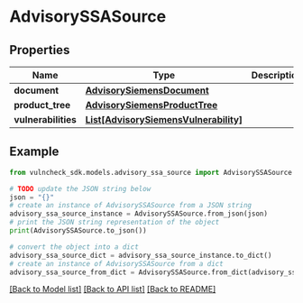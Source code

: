 # AdvisorySSASource


## Properties

Name | Type | Description | Notes
------------ | ------------- | ------------- | -------------
**document** | [**AdvisorySiemensDocument**](AdvisorySiemensDocument.md) |  | [optional] 
**product_tree** | [**AdvisorySiemensProductTree**](AdvisorySiemensProductTree.md) |  | [optional] 
**vulnerabilities** | [**List[AdvisorySiemensVulnerability]**](AdvisorySiemensVulnerability.md) |  | [optional] 

## Example

```python
from vulncheck_sdk.models.advisory_ssa_source import AdvisorySSASource

# TODO update the JSON string below
json = "{}"
# create an instance of AdvisorySSASource from a JSON string
advisory_ssa_source_instance = AdvisorySSASource.from_json(json)
# print the JSON string representation of the object
print(AdvisorySSASource.to_json())

# convert the object into a dict
advisory_ssa_source_dict = advisory_ssa_source_instance.to_dict()
# create an instance of AdvisorySSASource from a dict
advisory_ssa_source_from_dict = AdvisorySSASource.from_dict(advisory_ssa_source_dict)
```
[[Back to Model list]](../README.md#documentation-for-models) [[Back to API list]](../README.md#documentation-for-api-endpoints) [[Back to README]](../README.md)


